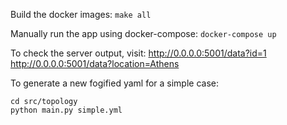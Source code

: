 Build the docker images:
`make all`

Manually run the app using docker-compose:
`docker-compose up`

To check the server output, visit:
http://0.0.0.0:5001/data?id=1
http://0.0.0.0:5001/data?location=Athens

To generate a new fogified yaml for a simple case:
```
cd src/topology
python main.py simple.yml
```
